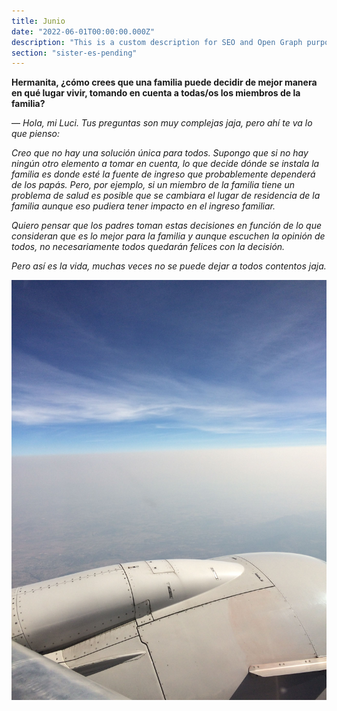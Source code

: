 ```yaml
---
title: Junio
date: "2022-06-01T00:00:00.000Z"
description: "This is a custom description for SEO and Open Graph purposes, rather than the default generated excerpt. Simply add a description field to the frontmatter."
section: "sister-es-pending"
---
```


**Hermanita, ¿cómo crees que una familia puede decidir de mejor manera en qué lugar vivir, tomando en cuenta a todas/os los miembros de la familia?**

— *Hola, mi Luci. Tus preguntas son muy complejas jaja, pero ahí te va lo que pienso:*

*Creo que no hay una solución única para todos. Supongo que si no hay ningún otro elemento a tomar en cuenta, lo que decide dónde se instala la familia es donde esté la fuente de ingreso que probablemente dependerá de los papás. Pero, por ejemplo, si un miembro de la familia tiene un problema de salud es posible que se cambiara el lugar de residencia de la familia aunque eso pudiera tener impacto en el ingreso familiar.*

*Quiero pensar que los padres toman estas decisiones en función de lo que consideran que es lo mejor para la familia y aunque escuchen la opinión de todos, no necesariamente todos quedarán felices con la decisión.*

*Pero así es la vida, muchas veces no se puede dejar a todos contentos jaja.*

![PostImg](../images/jun22.jpg)
